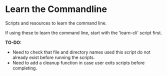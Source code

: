 # Learn the Commandline

Scripts and resources to learn the command line.

If using these to learn the command line, start with the
'learn-cli' script first.

**TO-DO:**

- Need to check that file and directory names used this
  script do not already exist before running the scripts.
- Need to add a cleanup function in case user exits scripts
  before completing.

